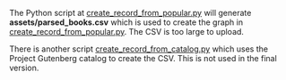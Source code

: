 The Python script at [create_record_from_popular.py](create_record_from_popular.py) will generate **assets/parsed_books.csv** which is used to create the graph in [create_record_from_popular.py](graph.ipnyb). The CSV is too large to upload.

There is another script [create_record_from_catalog.py](create_record_from_catalog.py) which uses the Project Gutenberg catalog to create the CSV. This is not used in the final version.